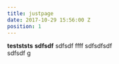 ```yaml
---
title: justpage
date: 2017-10-29 15:56:00 Z
position: 1
---
```


**testststs** **sdfsdf**
sdfsdf
ffff
sdfsdfsdf\
sdfsdf
g